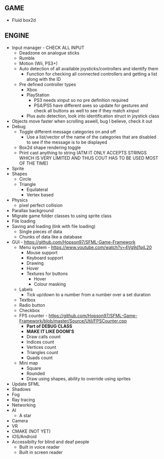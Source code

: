 GAME
-----------------------------------------------------------------
* Fluid box2d


ENGINE
-----------------------------------------------------------------
* Input manager - CHECK ALL INPUT
    - Deadzone on analogue sticks
    - Rumble
    - Motion (Wii, PS3+)
    - Auto detection of all available joysticks/controllers and identify them
        - Function for checking all connected controllers and getting a list along with the ID
    - Pre defined controller types
        - Xbox
        - PlayStation
            - PS3 needs xinput so no pre definition required
            - PS4/PS5 have different axes so update for gestures and check all buttons as well to see if they match xinput
        - Plus auto detection, look into identification struct in joystick class
* Objects move faster when scrolling aswell, bug I believe, check it out
* Debug
    - Toggle different message categories on and off
        - Use a list/vector of the name of the categories that are disabled to see if the message is to be displayed
    - Box2d shape rendering toggle
    - Print cast anything to string (ATM IT ONLY ACCEPTS STRINGS WHICH IS VERY LIMITED AND THUS COUT HAS TO BE USED MOST OF THE TIME)
* Sprite
* Shapes
    - Circle
    - Triangle
        - Equilateral
        - Vertex based
* Physics
    - pixel perfect collision
* Parallax background
* Migrate game folder classes to using sprite class
* File loading
* Saving and loading (link with file loading)
    - Single pieces of data
    - Chunks of data like a database
* GUI - https://github.com/Hopson97/SFML-Game-Framework
    - Menu system - https://www.youtube.com/watch?v=4Vg9d1pjL20
        - Mouse support
        - Keyboard support
        - Drawing
        - Hover
        - Textures for buttons
            - Hover
            - Colour masking
    - Labels
        - Tick up/down to a number from a number over a set duration
    - Textbox
    - Radio button
    - Checkbox
    - FPS counter - https://github.com/Hopson97/SFML-Game-Framework/blob/master/Source/Util/FPSCounter.cpp
        - **Part of DEBUG CLASS**
        - **MAKE IT LIKE DOOM'S**
        - Draw calls count
        - Indices count
        - Vertices count
        - Triangles count
        - Quads count
    - Mini map
        - Square
        - Rounded
        - Draw using shapes, ability to override using sprites
* Update SFML
* Shadows
* Fog
* Ray tracing
* Networking
* AI
    - A star
* Camera
* VR
* CMAKE (NOT YET)
* iOS/Android
* Accessibilty for blind and deaf people
    - Built in voice reader
    - Built in screen reader
